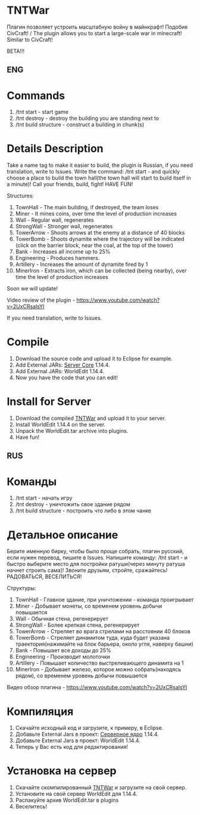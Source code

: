 # TNTWar
Плагин позволяет устроить масштабную войну в майнкрафт! Подобие CivCraft! / The plugin allows you to start a large-scale war in minecraft! Similar to CivCraft!

BETA!!!

## ENG

# Commands
1. /tnt start - start game
2. /tnt destroy - destroy the building you are standing next to
3. /tnt build structure - construct a building in chunk(s)

# Details Description
Take a name tag to make it easier to build, the plugin is Russian, if you need translation, write to Issues.
Write the command: /tnt start - and quickly choose a place to build the town hall(the town hall will start to build itself in a minute)! Call your friends, build, fight! HAVE FUN!

Structures:
1. TownHall - The main building, if destroyed, the team loses
2. Miner - It mines coins, over time the level of production increases
3. Wall - Regular wall, regenerates
4. StrongWall - Stronger wall, regenerates
5. TowerArrow - Shoots arrows at the enemy at a distance of 40 blocks
6. TowerBomb - Shoots dynamite where the trajectory will be indicated (click on the barrier block, near the coal, at the top of the tower)
7. Bank - Increases all income up to 25%
8. Engineering - Produces hammers.
9. Artillery - Increases the amount of dynamite fired by 1
10. MinerIron - Extracts iron, which can be collected (being nearby), over time the level of production increases

Soon we will update!

Video review of the plugin - https://www.youtube.com/watch?v=2UxCRsalsYI

If you need translation, write to Issues.

# Compile
1. Download the source code and upload it to Eclipse for example.
2. Add External JARs: [Server Core](https://getbukkit.org/download/craftbukkit) 1.14.4.
3. Add External JARs: WorldEdit 1.14.4.
4. Now you have the code that you can edit!

# Install for Server
1. Download the compiled [TNTWar](https://github.com/Dseym/TNTWar/releases/download/TNTWar/tntWar.jar) and upload it to your server.
2. Install WorldEdit 1.14.4 on the server.
3. Unpack the WorldEdit.tar archive into plugins.
4. Have fun!

## RUS

# Команды
1. /tnt start - начать игру
2. /tnt destroy - уничтожить свое здание рядом
3. /tnt build structure - построить что либо в этом чанке

# Детальное описание
Берите именную бирку, чтобы было проще собрать, плагин русский, если нужен перевод, пишите в Issues.
Напишите команду: /tnt start - и быстро выберите место для постройки ратуши(через минуту ратуша начнет строить сама)! Звоните друзьям, стройте, сражайтесь! РАДОВАТЬСЯ, ВЕСЕЛИТЬСЯ!

Структуры:
1. TownHall - Главное здание, при уничтожении - команда проигрывает
2. Miner - Добывает монеты, со временем уровень добычи повышается
3. Wall - Обычная стена, регенерирует
4. StrongWall - Более крепкая стена, регенерирует
5. TowerArrow - Стреляет во врага стрелами на расстоянии 40 блоков
6. TowerBomb - Стреляет динамитом туда, куда будет указана траектория(нажимайте на блок барьера, около угля, наверху башни)
7. Bank - Повышает все доходы до 25%
8. Engineering - Производит молоточки
9. Artillery - Повышает количество выстреливающего динамита на 1
10. MinerIron - Добывает железо, которое можно собрать(находясь рядом), со временем уровень добычи повышается

Видео обзор плагина - https://www.youtube.com/watch?v=2UxCRsalsYI

# Компиляция
1. Скачайте исходный код и загрузите, к примеру, в Eclipse.
2. Добавьте External Jars в проект: [Серверное ядро](https://getbukkit.org/download/craftbukkit) 1.14.4.
3. Добавьте External Jars в проект: WorldEdit 1.14.4.
4. Теперь у Вас есть код для редактирования!

# Установка на сервер
1. Скачайте скомпилированный [TNTWar](https://github.com/Dseym/TNTWar/releases/download/TNTWar/tntWar.jar) и загрузите на свой сервер.
2. Установите на свой сервер WorldEdit для 1.14.4.
3. Распакуйте архив WorldEdit.tar в plugins
4. Веселитесь!